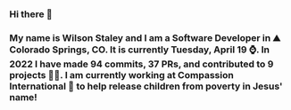 ### Hi there 👋

### My name is Wilson Staley and I am a Software Developer in ⛰ Colorado Springs, CO.  It is currently Tuesday, April 19 ⌚. In 2022 I have made 94 commits, 37 PRs, and contributed to 9 projects 👨‍💻. I am currently working at Compassion International 🏢 to help release children from poverty in Jesus' name!